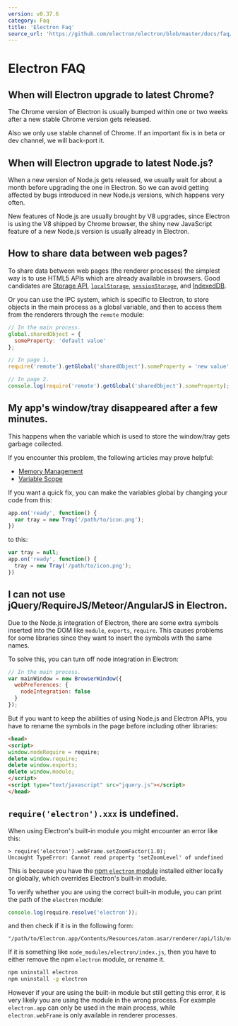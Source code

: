 ```yaml
---
version: v0.37.6
category: Faq
title: 'Electron Faq'
source_url: 'https://github.com/electron/electron/blob/master/docs/faq/electron-faq.md'
---
```


# Electron FAQ

## When will Electron upgrade to latest Chrome?

The Chrome version of Electron is usually bumped within one or two weeks after
a new stable Chrome version gets released.

Also we only use stable channel of Chrome. If an important fix is in beta or dev
channel, we will back-port it.

## When will Electron upgrade to latest Node.js?

When a new version of Node.js gets released, we usually wait for about a month
before upgrading the one in Electron. So we can avoid getting affected by bugs
introduced in new Node.js versions, which happens very often.

New features of Node.js are usually brought by V8 upgrades, since Electron is
using the V8 shipped by Chrome browser, the shiny new JavaScript feature of a
new Node.js version is usually already in Electron.

## How to share data between web pages?

To share data between web pages (the renderer processes) the simplest way is to
use HTML5 APIs which are already available in browsers. Good candidates are
[Storage API][storage], [`localStorage`][local-storage],
[`sessionStorage`][session-storage], and [IndexedDB][indexed-db].

Or you can use the IPC system, which is specific to Electron, to store objects
in the main process as a global variable, and then to access them from the
renderers through the `remote` module:

```javascript
// In the main process.
global.sharedObject = {
  someProperty: 'default value'
};
```

```javascript
// In page 1.
require('remote').getGlobal('sharedObject').someProperty = 'new value';
```

```javascript
// In page 2.
console.log(require('remote').getGlobal('sharedObject').someProperty);
```

## My app's window/tray disappeared after a few minutes.

This happens when the variable which is used to store the window/tray gets
garbage collected.

If you encounter this problem, the following articles may prove helpful:

* [Memory Management][memory-management]
* [Variable Scope][variable-scope]

If you want a quick fix, you can make the variables global by changing your
code from this:

```javascript
app.on('ready', function() {
  var tray = new Tray('/path/to/icon.png');
})
```

to this:

```javascript
var tray = null;
app.on('ready', function() {
  tray = new Tray('/path/to/icon.png');
})
```

## I can not use jQuery/RequireJS/Meteor/AngularJS in Electron.

Due to the Node.js integration of Electron, there are some extra symbols
inserted into the DOM like `module`, `exports`, `require`. This causes problems for
some libraries since they want to insert the symbols with the same names.

To solve this, you can turn off node integration in Electron:

```javascript
// In the main process.
var mainWindow = new BrowserWindow({
  webPreferences: {
    nodeIntegration: false
  }
});
```

But if you want to keep the abilities of using Node.js and Electron APIs, you
have to rename the symbols in the page before including other libraries:

```html
<head>
<script>
window.nodeRequire = require;
delete window.require;
delete window.exports;
delete window.module;
</script>
<script type="text/javascript" src="jquery.js"></script>
</head>
```

## `require('electron').xxx` is undefined.

When using Electron's built-in module you might encounter an error like this:

```
> require('electron').webFrame.setZoomFactor(1.0);
Uncaught TypeError: Cannot read property 'setZoomLevel' of undefined
```

This is because you have the [npm `electron` module][electron-module] installed
either locally or globally, which overrides Electron's built-in module.

To verify whether you are using the correct built-in module, you can print the
path of the `electron` module:

```javascript
console.log(require.resolve('electron'));
```

and then check if it is in the following form:

```
"/path/to/Electron.app/Contents/Resources/atom.asar/renderer/api/lib/exports/electron.js"
```

If it is something like `node_modules/electron/index.js`, then you have to
either remove the npm `electron` module, or rename it.

```bash
npm uninstall electron
npm uninstall -g electron
```

However if your are using the built-in module but still getting this error, it
is very likely you are using the module in the wrong process. For example
`electron.app` can only be used in the main process, while `electron.webFrame`
is only available in renderer processes.

[memory-management]: https://developer.mozilla.org/en-US/docs/Web/JavaScript/Memory_Management
[variable-scope]: https://msdn.microsoft.com/library/bzt2dkta(v=vs.94).aspx
[electron-module]: https://www.npmjs.com/package/electron
[storage]: https://developer.mozilla.org/en-US/docs/Web/API/Storage
[local-storage]: https://developer.mozilla.org/en-US/docs/Web/API/Window/localStorage
[session-storage]: https://developer.mozilla.org/en-US/docs/Web/API/Window/sessionStorage
[indexed-db]: https://developer.mozilla.org/en-US/docs/Web/API/IndexedDB_API
